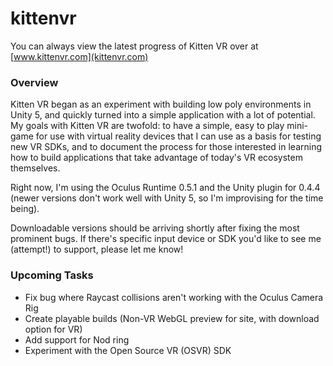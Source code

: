 # kittenvr
You can always view the latest progress of Kitten VR over at [www.kittenvr.com](kittenvr.com)

### Overview
Kitten VR began as an experiment with building low poly environments in Unity 5, and quickly turned into a simple application with a lot of potential. My goals with Kitten VR are twofold: to have a simple, easy to play mini-game for use with virtual reality devices that I can use as a basis for testing new VR SDKs, and to document the process for those interested in learning how to build applications that take advantage of today's VR ecosystem themselves.

Right now, I'm using the Oculus Runtime 0.5.1 and the Unity plugin for 0.4.4 (newer versions don't work well with Unity 5, so I'm improvising for the time being).

Downloadable versions should be arriving shortly after fixing the most prominent bugs. If there's specific input device or SDK you'd like to see me (attempt!) to support, please let me know!

### Upcoming Tasks
* Fix bug where Raycast collisions aren't working with the Oculus Camera Rig
* Create playable builds (Non-VR WebGL preview for site, with download option for VR)
* Add support for Nod ring
* Experiment with the Open Source VR (OSVR) SDK

